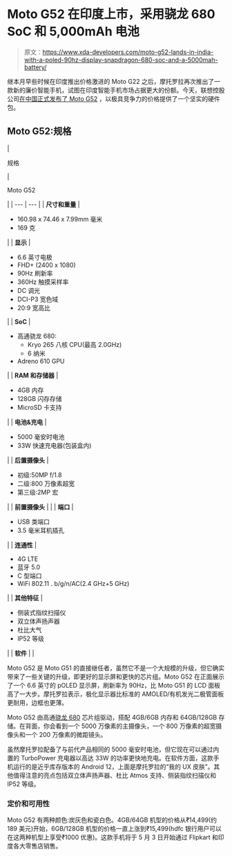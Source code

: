 # Moto G52 在印度上市，采用骁龙 680 SoC 和 5,000mAh 电池

> 原文：<https://www.xda-developers.com/moto-g52-lands-in-india-with-a-poled-90hz-display-snapdragon-680-soc-and-a-5000mah-battery/>

继本月早些时候在印度推出价格激进的 Moto G22 之后，摩托罗拉再次推出了一款新的廉价智能手机，试图在印度智能手机市场占据更大的份额。今天，联想控股公司[在中国正式发布了 Moto G52](https://www.xda-developers.com/moto-g52-launch-specifications-pricng/) ，以极具竞争力的价格提供了一个坚实的硬件包。

## Moto G52:规格

| 

规格

 | 

Moto G52

 |
| --- | --- |
| **尺寸和重量** | 

*   160.98 x 74.46 x 7.99mm 毫米
*   169 克

 |
| **显示** | 

*   6.6 英寸电极
*   FHD+ (2400 x 1080)
*   90Hz 刷新率
*   360Hz 触摸采样率
*   DC 调光
*   DCI-P3 宽色域
*   20:9 宽高比

 |
| **SoC** | 

*   高通骁龙 680:
    *   Kryo 265 八核 CPU(最高 2.0GHz)
    *   6 纳米
*   Adreno 610 GPU

 |
| **RAM 和存储器** | 

*   4GB 内存
*   128GB 闪存存储
*   MicroSD 卡支持

 |
| **电池&充电** | 

*   5000 毫安时电池
*   33W 快速充电器(包装盒内)

 |
| **后置摄像头** | 

*   初级:50MP f/1.8
*   二级:800 万像素超宽
*   第三级:2MP 宏

 |
| **前置摄像头** |  |
| **端口** | 

*   USB 类端口
*   3.5 毫米耳机插孔

 |
| **连通性** | 

*   4G LTE
*   蓝牙 5.0
*   C 型端口
*   WiFi 802.11 . b/g/n/AC(2.4 GHz+5 GHz)

 |
| **其他特征** | 

*   侧装式指纹扫描仪
*   双立体声扬声器
*   杜比大气
*   IP52 等级

 |
| **软件** |  |

Moto G52 是 Moto G51 的直接继任者，虽然它不是一个大规模的升级，但它确实带来了一些关键的升级，即更好的显示屏和更快的芯片组。Moto G52 在正面展示了一个 6.6 英寸的 pOLED 显示屏，刷新率为 90Hz，比 Moto G51 的 LCD 面板高了一大步。摩托罗拉表示，极化显示器比标准的 AMOLED/有机发光二极管面板更耐用，边框也更薄。

Moto G52 由高通[骁龙 680](https://www.xda-developers.com/qualcomm-778g-plus-695-680-480-plus-announced/) 芯片组驱动，搭配 4GB/6GB 内存和 64GB/128GB 存储。在背面，你会看到一个 5000 万像素的主摄像头，一个 800 万像素的超宽摄像头和一个 200 万像素的微距镜头。

虽然摩托罗拉配备了与前代产品相同的 5000 毫安时电池，但它现在可以通过内置的 TurboPower 充电器以高达 33W 的功率更快地充电。在软件方面，这款手机运行的是近乎库存版本的 Android 12，上面是摩托罗拉的“我的 UX 皮肤”。其他值得注意的亮点包括双立体声扬声器、杜比 Atmos 支持、侧装指纹扫描仪和 IP52 等级。

### 定价和可用性

Moto G52 有两种颜色:炭灰色和瓷白色。4GB/64GB 机型的价格从₹14,499(约 189 美元)开始，6GB/128GB 机型的价格一直上涨到₹15,499(hdfc 银行用户可以在这两种机型上享受₹1000 优惠)。这款手机将于 5 月 3 日开始通过 Flipkart 和印度各大零售店销售。